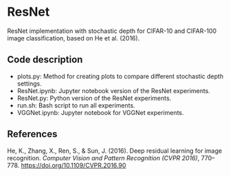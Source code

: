 # ResNet
ResNet implementation with stochastic depth for CIFAR-10 and CIFAR-100 image classification, based on He et al. (2016).

## Code description
- plots.py: Method for creating plots to compare different stochastic depth settings.
- ResNet.ipynb: Jupyter notebook version of the ResNet experiments.
- ResNet.py: Python version of the ResNet experiments.
- run.sh: Bash script to run all experiments.
- VGGNet.ipynb: Jupyter notebook for VGGNet experiments.

## References
He, K., Zhang, X., Ren, S., & Sun, J. (2016). Deep residual learning for image recognition. <i>Computer Vision and Pattern Recognition (CVPR 2016)</i>, 770–778. https://doi.org/10.1109/CVPR.2016.90
